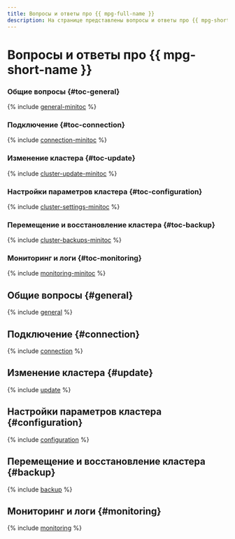 ```yaml
---
title: Вопросы и ответы про {{ mpg-full-name }}
description: На странице представлены вопросы и ответы про {{ mpg-short-name }}.
---
```


# Вопросы и ответы про {{ mpg-short-name }}


### Общие вопросы {#toc-general}

{% include [general-minitoc](../../_qa/managed-postgresql/minitoc/general.md) %}

### Подключение {#toc-connection}

{% include [connection-minitoc](../../_qa/managed-postgresql/minitoc/connection.md) %}

### Изменение кластера {#toc-update}

{% include [cluster-update-minitoc](../../_qa/managed-postgresql/minitoc/update.md) %}

### Настройки параметров кластера {#toc-configuration}

{% include [cluster-settings-minitoc](../../_qa/managed-postgresql/minitoc/configuration.md) %}

### Перемещение и восстановление кластера {#toc-backup}

{% include [cluster-backups-minitoc](../../_qa/managed-postgresql/minitoc/backup.md) %}

### Мониторинг и логи {#toc-monitoring}

{% include [monitoring-minitoc](../../_qa/managed-postgresql/minitoc/monitoring.md) %}

## Общие вопросы {#general}

{% include [general](../../_qa/managed-postgresql/general.md) %}

## Подключение {#connection}

{% include [connection](../../_qa/managed-postgresql/connection.md) %}

## Изменение кластера {#update}

{% include [update](../../_qa/managed-postgresql/update.md) %}

## Настройки параметров кластера {#configuration}

{% include [configuration](../../_qa/managed-postgresql/configuration.md) %}

## Перемещение и восстановление кластера {#backup}

{% include [backup](../../_qa/managed-postgresql/backup.md) %}

## Мониторинг и логи {#monitoring}

{% include [monitoring](../../_qa/managed-postgresql/monitoring.md) %}
